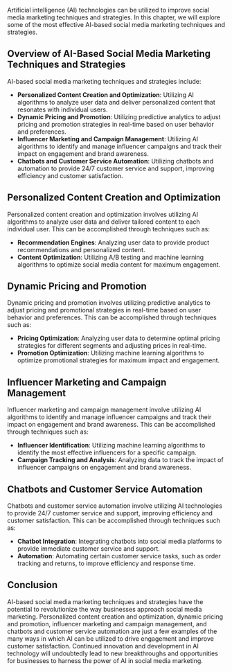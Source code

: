 
Artificial intelligence (AI) technologies can be utilized to improve social media marketing techniques and strategies. In this chapter, we will explore some of the most effective AI-based social media marketing techniques and strategies.

Overview of AI-Based Social Media Marketing Techniques and Strategies
---------------------------------------------------------------------

AI-based social media marketing techniques and strategies include:

* **Personalized Content Creation and Optimization**: Utilizing AI algorithms to analyze user data and deliver personalized content that resonates with individual users.
* **Dynamic Pricing and Promotion**: Utilizing predictive analytics to adjust pricing and promotion strategies in real-time based on user behavior and preferences.
* **Influencer Marketing and Campaign Management**: Utilizing AI algorithms to identify and manage influencer campaigns and track their impact on engagement and brand awareness.
* **Chatbots and Customer Service Automation**: Utilizing chatbots and automation to provide 24/7 customer service and support, improving efficiency and customer satisfaction.

Personalized Content Creation and Optimization
----------------------------------------------

Personalized content creation and optimization involves utilizing AI algorithms to analyze user data and deliver tailored content to each individual user. This can be accomplished through techniques such as:

* **Recommendation Engines**: Analyzing user data to provide product recommendations and personalized content.
* **Content Optimization**: Utilizing A/B testing and machine learning algorithms to optimize social media content for maximum engagement.

Dynamic Pricing and Promotion
-----------------------------

Dynamic pricing and promotion involves utilizing predictive analytics to adjust pricing and promotional strategies in real-time based on user behavior and preferences. This can be accomplished through techniques such as:

* **Pricing Optimization**: Analyzing user data to determine optimal pricing strategies for different segments and adjusting prices in real-time.
* **Promotion Optimization**: Utilizing machine learning algorithms to optimize promotional strategies for maximum impact and engagement.

Influencer Marketing and Campaign Management
--------------------------------------------

Influencer marketing and campaign management involve utilizing AI algorithms to identify and manage influencer campaigns and track their impact on engagement and brand awareness. This can be accomplished through techniques such as:

* **Influencer Identification**: Utilizing machine learning algorithms to identify the most effective influencers for a specific campaign.
* **Campaign Tracking and Analysis**: Analyzing data to track the impact of influencer campaigns on engagement and brand awareness.

Chatbots and Customer Service Automation
----------------------------------------

Chatbots and customer service automation involve utilizing AI technologies to provide 24/7 customer service and support, improving efficiency and customer satisfaction. This can be accomplished through techniques such as:

* **Chatbot Integration**: Integrating chatbots into social media platforms to provide immediate customer service and support.
* **Automation**: Automating certain customer service tasks, such as order tracking and returns, to improve efficiency and response time.

Conclusion
----------

AI-based social media marketing techniques and strategies have the potential to revolutionize the way businesses approach social media marketing. Personalized content creation and optimization, dynamic pricing and promotion, influencer marketing and campaign management, and chatbots and customer service automation are just a few examples of the many ways in which AI can be utilized to drive engagement and improve customer satisfaction. Continued innovation and development in AI technology will undoubtedly lead to new breakthroughs and opportunities for businesses to harness the power of AI in social media marketing.
